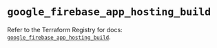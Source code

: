 # `google_firebase_app_hosting_build`

Refer to the Terraform Registry for docs: [`google_firebase_app_hosting_build`](https://registry.terraform.io/providers/hashicorp/google-beta/6.34.1/docs/resources/google_firebase_app_hosting_build).
